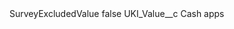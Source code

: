 <?xml version="1.0" encoding="UTF-8"?>
<CustomMetadata xmlns="http://soap.sforce.com/2006/04/metadata" xmlns:xsi="http://www.w3.org/2001/XMLSchema-instance" xmlns:xsd="http://www.w3.org/2001/XMLSchema">
    <label>SurveyExcludedValue</label>
    <protected>false</protected>
    <values>
        <field>UKI_Value__c</field>
        <value xsi:type="xsd:string">Cash apps</value>
    </values>
</CustomMetadata>
